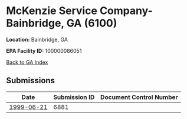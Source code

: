 # McKenzie Service Company- Bainbridge, GA (6100)

**Location:** Bainbridge, GA

**EPA Facility ID:** 100000086051

[Back to GA Index](../../index.md)

## Submissions

| Date | Submission ID | Document Control Number |
|------|--------------|-------------------------|
| [1999-06-21](submissions/6881.md) | 6881 |  |
